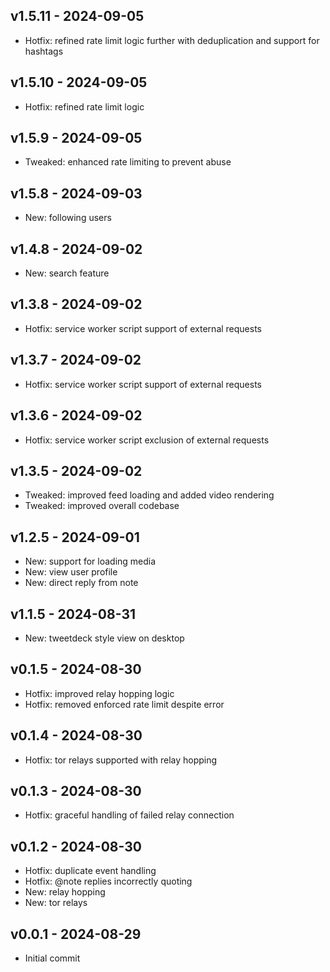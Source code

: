 ## v1.5.11 - 2024-09-05

- Hotfix: refined rate limit logic further with deduplication and support for hashtags

## v1.5.10 - 2024-09-05

- Hotfix: refined rate limit logic

## v1.5.9 - 2024-09-05

- Tweaked: enhanced rate limiting to prevent abuse

## v1.5.8 - 2024-09-03

- New: following users

## v1.4.8 - 2024-09-02

- New: search feature

## v1.3.8 - 2024-09-02

- Hotfix: service worker script support of external requests

## v1.3.7 - 2024-09-02

- Hotfix: service worker script support of external requests

## v1.3.6 - 2024-09-02

- Hotfix: service worker script exclusion of external requests

## v1.3.5 - 2024-09-02

- Tweaked: improved feed loading and added video rendering
- Tweaked: improved overall codebase

## v1.2.5 - 2024-09-01

- New: support for loading media
- New: view user profile
- New: direct reply from note

## v1.1.5 - 2024-08-31

- New: tweetdeck style view on desktop

## v0.1.5 - 2024-08-30

- Hotfix: improved relay hopping logic
- Hotfix: removed enforced rate limit despite error

## v0.1.4 - 2024-08-30

- Hotfix: tor relays supported with relay hopping

## v0.1.3 - 2024-08-30

- Hotfix: graceful handling of failed relay connection

## v0.1.2 - 2024-08-30

- Hotfix: duplicate event handling
- Hotfix: @note replies incorrectly quoting
- New: relay hopping
- New: tor relays

## v0.0.1 - 2024-08-29

- Initial commit